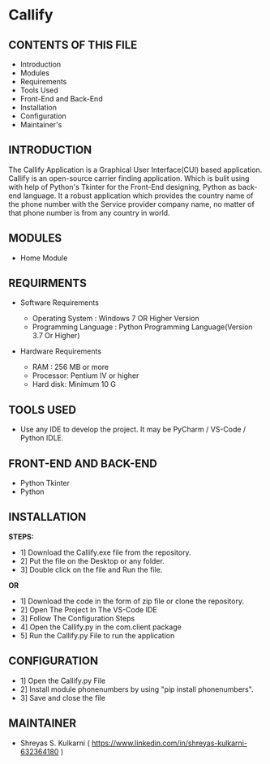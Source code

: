 # Callify
CONTENTS OF THIS FILE
---------------------

 * Introduction
 * Modules
 * Requirements
 * Tools Used
 * Front-End and Back-End
 * Installation
 * Configuration
 * Maintainer's
 
 
 INTRODUCTION
--------------

The Callify Application is a Graphical User Interface(CUI) based application.
Callify is an open-source carrier finding application. Which is bulit using with
help of Python's Tkinter for the Front-End designing, Python as back-end language.
It a robust application which provides the country name of the phone number
with the Service provider company name, no matter of that phone number is from any
country in world.

MODULES
-------
* Home Module


REQUIRMENTS
------------
* Software Requirements
   * Operating System        : Windows 7 OR Higher Version
   * Programming Language    : Python Programming Language(Version 3.7 Or Higher)
   
   
* Hardware Requirements
  * RAM      :  256 MB or more
  * Processor: Pentium IV or higher
  * Hard disk: Minimum 10 G

TOOLS USED
------------
* Use any IDE to develop the project. It may be PyCharm / VS-Code / Python IDLE.

FRONT-END AND BACK-END
----------------------
* Python Tkinter
* Python

INSTALLATION
-------------
**STEPS:**
* 1] Download the Callify.exe file from the repository.
* 2] Put the file on the Desktop or any folder.
* 3] Double click on the file and Run the file.

**OR**
* 1] Download the code in the form of zip file or clone the repository.
* 2] Open The Project In The VS-Code IDE
* 3] Follow The Configuration Steps
* 4] Open the Callify.py in the com.client package 
* 5] Run the Callify.py File to run the application

CONFIGURATION
-------------
* 1] Open the Callify.py File
* 2] Install module phonenumbers by using "pip install phonenumbers".
* 3] Save and close the file

MAINTAINER
-------------
* Shreyas S. Kulkarni ( https://www.linkedin.com/in/shreyas-kulkarni-632364180 )
